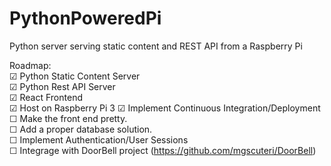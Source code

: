 # PythonPoweredPi
Python server serving static content and REST API from a Raspberry Pi

Roadmap:  
☑ Python Static Content Server  
☑ Python Rest API Server  
☑ React Frontend    
☑ Host on Raspberry Pi 3
☑ Implement Continuous Integration/Deployment
☐ Make the front end pretty.  
☐ Add a proper database solution.  
☐ Implement Authentication/User Sessions  
☐ Integrage with DoorBell project (https://github.com/mgscuteri/DoorBell)  

